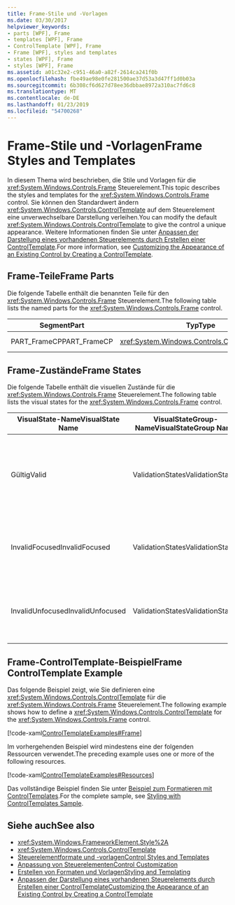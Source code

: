 ```yaml
---
title: Frame-Stile und -Vorlagen
ms.date: 03/30/2017
helpviewer_keywords:
- parts [WPF], Frame
- templates [WPF], Frame
- ControlTemplate [WPF], Frame
- Frame [WPF], styles and templates
- states [WPF], Frame
- styles [WPF], Frame
ms.assetid: a01c32e2-c951-46a0-a82f-2614ca241f0b
ms.openlocfilehash: fbe49ae98e0fe281500ae37d53a3d47ff1d0b03a
ms.sourcegitcommit: 6b308cf6d627d78ee36dbbae8972a310ac7fd6c8
ms.translationtype: MT
ms.contentlocale: de-DE
ms.lasthandoff: 01/23/2019
ms.locfileid: "54700268"
---
```

# <a name="frame-styles-and-templates"></a><span data-ttu-id="a947a-102">Frame-Stile und -Vorlagen</span><span class="sxs-lookup"><span data-stu-id="a947a-102">Frame Styles and Templates</span></span>
<span data-ttu-id="a947a-103">In diesem Thema wird beschrieben, die Stile und Vorlagen für die <xref:System.Windows.Controls.Frame> Steuerelement.</span><span class="sxs-lookup"><span data-stu-id="a947a-103">This topic describes the styles and templates for the <xref:System.Windows.Controls.Frame> control.</span></span> <span data-ttu-id="a947a-104">Sie können den Standardwert ändern <xref:System.Windows.Controls.ControlTemplate> auf dem Steuerelement eine unverwechselbare Darstellung verleihen.</span><span class="sxs-lookup"><span data-stu-id="a947a-104">You can modify the default <xref:System.Windows.Controls.ControlTemplate> to give the control a unique appearance.</span></span> <span data-ttu-id="a947a-105">Weitere Informationen finden Sie unter [Anpassen der Darstellung eines vorhandenen Steuerelements durch Erstellen einer ControlTemplate](../../../../docs/framework/wpf/controls/customizing-the-appearance-of-an-existing-control.md).</span><span class="sxs-lookup"><span data-stu-id="a947a-105">For more information, see [Customizing the Appearance of an Existing Control by Creating a ControlTemplate](../../../../docs/framework/wpf/controls/customizing-the-appearance-of-an-existing-control.md).</span></span>  
  
## <a name="frame-parts"></a><span data-ttu-id="a947a-106">Frame-Teile</span><span class="sxs-lookup"><span data-stu-id="a947a-106">Frame Parts</span></span>  
 <span data-ttu-id="a947a-107">Die folgende Tabelle enthält die benannten Teile für den <xref:System.Windows.Controls.Frame> Steuerelement.</span><span class="sxs-lookup"><span data-stu-id="a947a-107">The following table lists the named parts for the <xref:System.Windows.Controls.Frame> control.</span></span>  
  
|<span data-ttu-id="a947a-108">Segment</span><span class="sxs-lookup"><span data-stu-id="a947a-108">Part</span></span>|<span data-ttu-id="a947a-109">Typ</span><span class="sxs-lookup"><span data-stu-id="a947a-109">Type</span></span>|<span data-ttu-id="a947a-110">Beschreibung</span><span class="sxs-lookup"><span data-stu-id="a947a-110">Description</span></span>|  
|-|-|-|  
|<span data-ttu-id="a947a-111">PART_FrameCP</span><span class="sxs-lookup"><span data-stu-id="a947a-111">PART_FrameCP</span></span>|<xref:System.Windows.Controls.ContentPresenter>|<span data-ttu-id="a947a-112">Der Inhaltsbereich.</span><span class="sxs-lookup"><span data-stu-id="a947a-112">The content area.</span></span>|  
  
## <a name="frame-states"></a><span data-ttu-id="a947a-113">Frame-Zustände</span><span class="sxs-lookup"><span data-stu-id="a947a-113">Frame States</span></span>  
 <span data-ttu-id="a947a-114">Die folgende Tabelle enthält die visuellen Zustände für die <xref:System.Windows.Controls.Frame> Steuerelement.</span><span class="sxs-lookup"><span data-stu-id="a947a-114">The following table lists the visual states for the <xref:System.Windows.Controls.Frame> control.</span></span>  
  
|<span data-ttu-id="a947a-115">VisualState-Name</span><span class="sxs-lookup"><span data-stu-id="a947a-115">VisualState Name</span></span>|<span data-ttu-id="a947a-116">VisualStateGroup-Name</span><span class="sxs-lookup"><span data-stu-id="a947a-116">VisualStateGroup Name</span></span>|<span data-ttu-id="a947a-117">Beschreibung</span><span class="sxs-lookup"><span data-stu-id="a947a-117">Description</span></span>|  
|-|-|-|  
|<span data-ttu-id="a947a-118">Gültig</span><span class="sxs-lookup"><span data-stu-id="a947a-118">Valid</span></span>|<span data-ttu-id="a947a-119">ValidationStates</span><span class="sxs-lookup"><span data-stu-id="a947a-119">ValidationStates</span></span>|<span data-ttu-id="a947a-120">Das Steuerelement verwendet die <xref:System.Windows.Controls.Validation> Klasse und die <xref:System.Windows.Controls.Validation.HasError%2A?displayProperty=nameWithType> angefügte Eigenschaft `false`.</span><span class="sxs-lookup"><span data-stu-id="a947a-120">The control uses the <xref:System.Windows.Controls.Validation> class and the <xref:System.Windows.Controls.Validation.HasError%2A?displayProperty=nameWithType> attached property is `false`.</span></span>|  
|<span data-ttu-id="a947a-121">InvalidFocused</span><span class="sxs-lookup"><span data-stu-id="a947a-121">InvalidFocused</span></span>|<span data-ttu-id="a947a-122">ValidationStates</span><span class="sxs-lookup"><span data-stu-id="a947a-122">ValidationStates</span></span>|<span data-ttu-id="a947a-123">Die <xref:System.Windows.Controls.Validation.HasError%2A?displayProperty=nameWithType> angefügte Eigenschaft `true` hat das Steuerelement den Fokus besitzt.</span><span class="sxs-lookup"><span data-stu-id="a947a-123">The <xref:System.Windows.Controls.Validation.HasError%2A?displayProperty=nameWithType> attached property is `true` has the control has focus.</span></span>|  
|<span data-ttu-id="a947a-124">InvalidUnfocused</span><span class="sxs-lookup"><span data-stu-id="a947a-124">InvalidUnfocused</span></span>|<span data-ttu-id="a947a-125">ValidationStates</span><span class="sxs-lookup"><span data-stu-id="a947a-125">ValidationStates</span></span>|<span data-ttu-id="a947a-126">Die <xref:System.Windows.Controls.Validation.HasError%2A?displayProperty=nameWithType> angefügte Eigenschaft `true` hat das Steuerelement keinen Fokus besitzt.</span><span class="sxs-lookup"><span data-stu-id="a947a-126">The <xref:System.Windows.Controls.Validation.HasError%2A?displayProperty=nameWithType> attached property is `true` has the control does not have focus.</span></span>|  
  
## <a name="frame-controltemplate-example"></a><span data-ttu-id="a947a-127">Frame-ControlTemplate-Beispiel</span><span class="sxs-lookup"><span data-stu-id="a947a-127">Frame ControlTemplate Example</span></span>  
 <span data-ttu-id="a947a-128">Das folgende Beispiel zeigt, wie Sie definieren eine <xref:System.Windows.Controls.ControlTemplate> für die <xref:System.Windows.Controls.Frame> Steuerelement.</span><span class="sxs-lookup"><span data-stu-id="a947a-128">The following example shows how to define a <xref:System.Windows.Controls.ControlTemplate> for the <xref:System.Windows.Controls.Frame> control.</span></span>  
  
 [!code-xaml[ControlTemplateExamples#Frame](../../../../samples/snippets/csharp/VS_Snippets_Wpf/ControlTemplateExamples/CS/resources/frame.xaml#frame)]  
  
 <span data-ttu-id="a947a-129">Im vorhergehenden Beispiel wird mindestens eine der folgenden Ressourcen verwendet.</span><span class="sxs-lookup"><span data-stu-id="a947a-129">The preceding example uses one or more of the following resources.</span></span>  
  
 [!code-xaml[ControlTemplateExamples#Resources](../../../../samples/snippets/csharp/VS_Snippets_Wpf/ControlTemplateExamples/CS/resources/shared.xaml#resources)]  
  
 <span data-ttu-id="a947a-130">Das vollständige Beispiel finden Sie unter [Beispiel zum Formatieren mit ControlTemplates](https://github.com/Microsoft/WPF-Samples/tree/master/Styles%20&%20Templates/IntroToStylingAndTemplating).</span><span class="sxs-lookup"><span data-stu-id="a947a-130">For the complete sample, see [Styling with ControlTemplates Sample](https://github.com/Microsoft/WPF-Samples/tree/master/Styles%20&%20Templates/IntroToStylingAndTemplating).</span></span>  
  
## <a name="see-also"></a><span data-ttu-id="a947a-131">Siehe auch</span><span class="sxs-lookup"><span data-stu-id="a947a-131">See also</span></span>
- <xref:System.Windows.FrameworkElement.Style%2A>
- <xref:System.Windows.Controls.ControlTemplate>
- [<span data-ttu-id="a947a-132">Steuerelementformate und -vorlagen</span><span class="sxs-lookup"><span data-stu-id="a947a-132">Control Styles and Templates</span></span>](../../../../docs/framework/wpf/controls/control-styles-and-templates.md)
- [<span data-ttu-id="a947a-133">Anpassung von Steuerelementen</span><span class="sxs-lookup"><span data-stu-id="a947a-133">Control Customization</span></span>](../../../../docs/framework/wpf/controls/control-customization.md)
- [<span data-ttu-id="a947a-134">Erstellen von Formaten und Vorlagen</span><span class="sxs-lookup"><span data-stu-id="a947a-134">Styling and Templating</span></span>](../../../../docs/framework/wpf/controls/styling-and-templating.md)
- [<span data-ttu-id="a947a-135">Anpassen der Darstellung eines vorhandenen Steuerelements durch Erstellen einer ControlTemplate</span><span class="sxs-lookup"><span data-stu-id="a947a-135">Customizing the Appearance of an Existing Control by Creating a ControlTemplate</span></span>](../../../../docs/framework/wpf/controls/customizing-the-appearance-of-an-existing-control.md)
